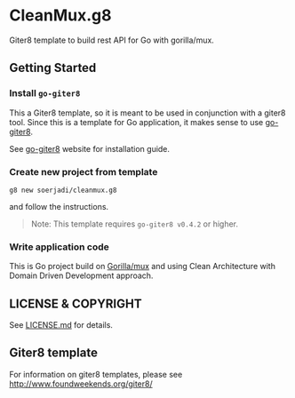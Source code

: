 # CleanMux.g8

Giter8 template to build rest API for Go with gorilla/mux.

## Getting Started

### Install `go-giter8`

This a Giter8 template, so it is meant to be used in conjunction with a giter8 tool.
Since this is a template for Go application, it makes sense to use [go-giter8](https://github.com/btnguyen2k/go-giter8).

See [go-giter8](https://github.com/btnguyen2k/go-giter8) website for installation guide.

### Create new project from template

```
g8 new soerjadi/cleanmux.g8
```
and follow the instructions.

> Note: This template requires `go-giter8 v0.4.2` or higher.

### Write application code

This is Go project build on [Gorilla/mux](https://github.com/gorilla/mux) and using Clean Architecture with Domain Driven Development approach.

## LICENSE & COPYRIGHT

See [LICENSE.md](LICENSE.md) for details.


## Giter8 template

For information on giter8 templates, please see http://www.foundweekends.org/giter8/
